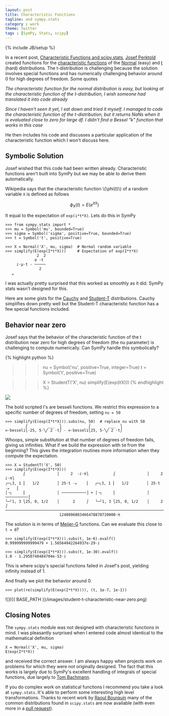 ```yaml
---
layout: post
title: Characteristic Functions
tagline: and sympy.stats
category : work
theme: twitter
tags : [SymPy, Stats, scipy]
---
```

{% include JB/setup %}

In a recent post, [Characteristic Functions and scipy.stats](http://jpktd.blogspot.com/2012/12/characteristic-functions-and-scipystats.html), [Josef Perktold](https://github.com/josef-pkt) created functions for the [characteristic functions](http://en.wikipedia.org/wiki/Characteristic_function) of the [Normal](http://en.wikipedia.org/wiki/Normal_distribution) (easy) and [t](http://en.wikipedia.org/wiki/Student%27s_t-distribution) (hard) distributions.  The t-distribution is challenging because the solution involves special functions and has numerically challenging behavior around 0 for high degrees of freedom.  Some quotes

*The characteristic function for the normal distribution is easy, but looking at the characteristic function of the t-distribution, I wish someone had translated it into code already*

*Since I haven't seen it yet, I sat down and tried it myself. I managed to code the characteristic function of the t-distribution, but it returns NaNs when it is evaluated close to zero for large df.  I didn't find a Bessel "k" function that works in this case*

He then includes his code and discusses a particular application of the characteristic function which I won't discuss here.


Symbolic Solution
-----------------

Josef wished that this code had been written already.  Characteristic functions aren't built into SymPy but we may be able to derive them automatically.

Wikipedia says that the characteristic function \\(\phi(t)\\) of a random variable `X` is defined as follows

$$ \phi_X(t) = E(e^{itX}) $$

It equal to the expectation of `exp(i*t*X)`.  Lets do this in SymPy

    >>> from sympy.stats import *
    >>> mu = Symbol('mu', bounded=True)
    >>> sigma = Symbol('sigma', positive=True, bounded=True)
    >>> t = Symbol('t', positive=True)

    >>> X = Normal('X', mu, sigma)  # Normal random variable
    >>> simplify(E(exp(I*t*X)))     # Expectation of exp(I*t*X)
                  2  2
                 σ ⋅t
         ⅈ⋅μ⋅t - ─────
                   2
       ℯ

I was actually pretty surprised that this worked as smoothly as it did.  SymPy stats wasn't designed for this.

Here are some gists for the [Cauchy](https://gist.github.com/4186685) and [Student-T](https://gist.github.com/4186709) distributions.  Cauchy simplifies down pretty well but the Student-T characteristic function has a few special functions included.

Behavior near zero
------------------

Josef says that the behavior of the characteristic function of the t
distribution near zero for high degrees of freedom (the nu parameter) is
challenging to compute numerically.  Can SymPy handle this symbolically?

{% highlight python %}
>>> nu = Symbol('nu', positive=True, integer=True)
>>> t = Symbol('t', positive=True)

>>> X = StudentT('X', nu)
>>> simplify(E(exp(I*t*X)))
{% endhighlight %}

![](http://goo.gl/a6xcw)

The bold scripted I's are besseli functions.  We restrict this expression to a specific number of degrees of freedom, setting `nu = 50`

    >>> simplify(E(exp(I*t*X))).subs(nu, 50)  # replace nu with 50
             ⎛         ___  ⎞            ⎛        ___  ⎞
    ∞⋅besseli⎝-25, 5⋅╲╱ 2 ⋅t⎠ - ∞⋅besseli⎝25, 5⋅╲╱ 2 ⋅t⎠

Whoops, simple substitution at that number of degrees of freedom fails, giving us infinities.  What if we build the expression with `50` from the beginning?  This gives the integration routines more information when they compute the expectation.

    >>> X = StudentT('X', 50)
    >>> simplify(E(exp(I*t*X)))
            ⎛              │     2  -ⅈ⋅π⎞           ⎛              │     2  ⅈ⋅π⎞
    ╭─╮3, 1 ⎜   1/2        │ 25⋅t ⋅ℯ    ⎟   ╭─╮3, 1 ⎜   1/2        │ 25⋅t ⋅ℯ   ⎟
    │╶┐     ⎜              │ ───────────⎟ + │╶┐     ⎜              │ ──────────⎟
    ╰─╯1, 3 ⎝25, 0, 1/2    │      2     ⎠   ╰─╯1, 3 ⎝25, 0, 1/2    │     2     ⎠
    ────────────────────────────────────────────────────────────────────────────
                            1240896803466478878720000⋅π


The solution is in terms of [Meijer-G](http://en.wikipedia.org/wiki/Meijer-G) functions.  Can we evaluate this close to `t = 0`?

    >>> simplify(E(exp(I*t*X))).subs(t, 1e-6).evalf()
    0.999999999999479 + 1.56564942264937e-29⋅ⅈ

    >>> simplify(E(exp(I*t*X))).subs(t, 1e-30).evalf()
    1.0 - 1.2950748484704e-53⋅ⅈ

This is where scipy's special functions failed in Josef's post, yielding infinity instead of 1.

And finally we plot the behavior around 0.

    >>> plot(re(simplify(E(exp(I*t*X)))), (t, 1e-7, 1e-1))

![]({{ BASE_PATH }}/images/student-t-characteristic-near-zero.png)

Closing Notes
-------------

The `sympy.stats` module was not designed with characteristic functions in mind.  I was pleasantly surprised when I entered code almost identical to the mathematical definition

    X = Normal('X', mu, sigma)
    E(exp(I*t*X))

and received the correct answer.  I am always happy when projects work on problems for which they were not originally designed.  The fact that this works is largely due to SymPy's excellent handling of integrals of special functions, due largely to [Tom Bachmann](https://github.com/ness01).

If you do complex work on statistical functions I recommend you take a look at `sympy.stats`.  It's able to perform some interesting high level transformations.  Thanks to recent work by [Raoul Bourquin](https://github.com/raoulb) many of the common distributions found in `scipy.stats` are now available (with even more in a [pull request](https://github.com/sympy/sympy/pull/1413)).
